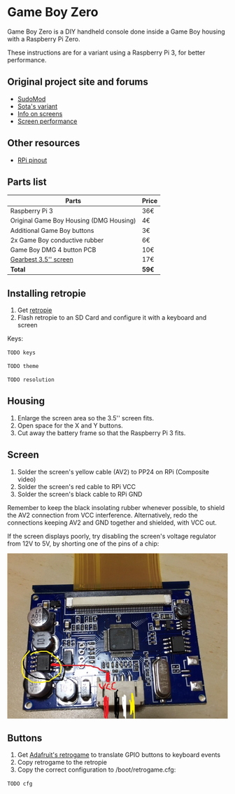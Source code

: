 # Game Boy Zero

Game Boy Zero is a DIY handheld console done inside a Game Boy housing with a Raspberry Pi Zero.

These instructions are for a variant using a Raspberry Pi 3, for better performance.

## Original project site and forums

- [SudoMod](https://sudomod.com/)
- [Sota's variant](https://sudomod.com/forum/viewtopic.php?f=9&t=1615)
- [Info on screens](https://www.sudomod.com/forum/viewtopic.php?f=8&t=15&hilit=gearbest&start=520)
- [Screen performance](https://www.sudomod.com/forum/viewtopic.php?f=8&t=2850)

## Other resources

- [RPi pinout](http://pinout.xyz)

## Parts list

| Parts                                   | Price   |
| --------------------------------------- | ------- |
| Raspberry Pi 3                          | 36€     |
| Original Game Boy Housing (DMG Housing) | 4€      |
| Additional Game Boy buttons             | 3€      |
| 2x Game Boy conductive rubber           | 6€      |
| Game Boy DMG 4 button PCB               | 10€     |
| [Gearbest 3.5'' screen](https://www.gearbest.com/development-boards/pp_29447.html) | 17€ |
| **Total**                               | **59€** |

## Installing retropie

1. Get [retropie](https://retropie.org.uk/)
2. Flash retropie to an SD Card and configure it with a keyboard and screen

Keys:

`TODO keys`

`TODO theme`

`TODO resolution`

## Housing

1. Enlarge the screen area so the 3.5'' screen fits.
2. Open space for the X and Y buttons.
3. Cut away the battery frame so that the Raspberry Pi 3 fits.

## Screen

1. Solder the screen's yellow cable (AV2) to PP24 on RPi (Composite video)
2. Solder the screen's red cable to RPi VCC
3. Solder the screen's black cable to RPi GND

Remember to keep the black insolating rubber whenever possible, to shield the AV2 connection from VCC interference.
Alternatively, redo the connections keeping AV2 and GND together and shielded, with VCC out.

If the screen displays poorly, try disabling the screen's voltage regulator from 12V to 5V, by shorting one of the pins of a chip:

![Gearbest mod](gearbest-screen.jpg)

## Buttons

1. Get [Adafruit's retrogame](https://github.com/adafruit/Adafruit-Retrogame) to translate GPIO buttons to keyboard events
2. Copy retrogame to the retropie
3. Copy the correct configuration to /boot/retrogame.cfg:

`TODO cfg`
